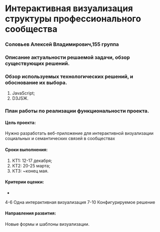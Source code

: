    Интерактивная визуализация структуры профессионального сообщества
============
   
###   Соловьев Алексей Владимирович,155 группа

###   Описание актуальности решаемой задачи, обзор существующих решений.

 
 
 
 

###   Обзор используемых технологических решений, и обоснование их выбора.

   1. JavaScript;
   2. D3JSЖ.

   
###   План работы по реализации функциональности проекта.

#### Цель проекта:

Нужно разработать веб-приложение для интерактивной визуализации социальных и семантических связей в сообществах

#### Сроки выполнения:

1. КТ1: 12-17 декабря;
2. КТ2: 20-25 марта;
3. КТ3: ~конец мая.

#### Критерии оценки:
-
4-6 Одна интерактивная визуализация
7-10 Конфигурируемое решение 

#### Направления развития:

Новые формы и шаблоны визуализации.
